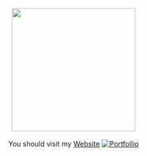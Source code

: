 

  <div align=center>
    <a href="https://github.com/anuraghazra/github-readme-stats">
      <img height=250 align="center" src="https://github-readme-stats.vercel.app/api/top-langs/?username=jackSeigerman&exclude_repo=GoldenHour,Unity-Carnival-Ride-Template&theme=transparent&langs_count=8&layout=compact&border_color=61dafb&hide_border=true&size_weight=0.5&count_weight=0.5" />
    </a>
  </div>
  <br>

<div align=center>
  You should visit my <a href="https://jackseigerman.com/">Website</a>
  
   <a href="https://jackseigerman.com/" target="_blank" class="social-link" aria-label="Jack Seigerman's Website">
                        <img src="assets/website.png" alt="Portfollio">

